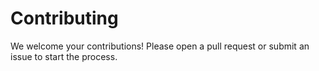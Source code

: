
# Contributing #

We welcome your contributions! Please open a pull request or submit an issue to start the process.
